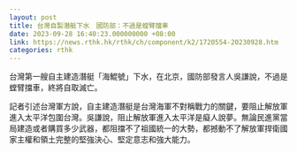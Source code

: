 ```yaml
---
layout: post
title: 台灣自製潛艇下水　國防部：不過是螳臂擋車
date: 2023-09-28 16:40:23.000000000 +08:00
link: https://news.rthk.hk/rthk/ch/component/k2/1720554-20230928.htm
categories: rthk
---
```


台灣第一艘自主建造潛艇「海鯤號」下水，在北京，國防部發言人吳謙說，不過是螳臂擋車，終將自取滅亡。

記者引述台灣軍方說，自主建造潛艇是台灣海軍不對稱戰力的關鍵，要阻止解放軍進入太平洋包圍台灣。吳謙說，阻止解放軍進入太平洋是癡人說夢。無論民進黨當局建造或者購買多少武器，都阻擋不了祖國統一的大勢，都撼動不了解放軍捍衛國家主權和領土完整的堅強決心、堅定意志和強大能力。
